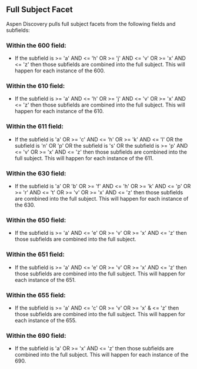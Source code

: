 ## Full Subject Facet

Aspen Discovery pulls full subject facets from the following fields and subfields:

### Within the 600 field:
* If the subfield is >= 'a' AND <= 'h' OR >= 'j' AND <= 'v' OR >= 'x' AND <= 'z' then those subfields are combined into the full subject. This will happen for each instance of the 600.

### Within the 610 field:
* If the subfield is >= 'a' AND <= 'h' OR >= 'j' AND <= 'v' OR >= 'x' AND <= 'z' then those subfields are combined into the full subject. This will happen for each instance of the 610.

### Within the 611 field:
* If the subfield is 'a' OR >= 'c' AND <= 'h' OR >= 'k' AND <= 'l' OR the subfield is 'n' OR 'p' OR the subfield is 's' OR the subfield is >= 'p' AND <= 'v' OR >= 'x' AND <= 'z' then those subfields are combined into the full subject. This will happen for each instance of the 611.

### Within the 630 field:
* If the subfield is 'a' OR 'b' OR >= 'f' AND <= 'h' OR >= 'k' AND <= 'p' OR >= 'r' AND <= 't' OR >= 'v' OR >= 'x' AND <= 'z' then those subfields are combined into the full subject. This will happen for each instance of the 630.

### Within the 650 field:
* If the subfield is >= 'a' AND <= 'e' OR >= 'v' OR >= 'x' AND <= 'z' then those subfields are combined into the full subject.

### Within the 651 field:
* If the subfield is >= 'a' AND <= 'e' OR >= 'v' OR >= 'x' AND <= 'z' then those subfields are combined into the full subject. This will happen for each instance of the 651.

### Within the 655 field:
* If the subfield is >= 'a' AND <= 'c' OR >= 'v' OR >= 'x' & <= 'z' then those subfields are combined into the full subject. This will happen for each instance of the 655.

### Within the 690 field:
* If the subfield is 'a' OR >= 'x' AND <= 'z' then those subfields are combined into the full subject. This will happen for each instance of the 690.
